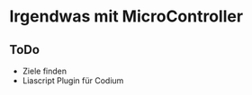 <!--

author:   Michael Schaar
email:    kraeml@sesamestreet.franken.de
version:  0.0.2
language: de
narrator: DE German Female

logo:     https://www.franken.de/fileadmin/KNF/Bilder/logo/knf-logo-313x107.png

comment:  Kurs zum Vortrag  Irgendwas mit MicroController von Jochen Krapf 
          KNF Kongress 2022
          Verschiedene Mini-Vorträge rund um das Thema IoT und MicroController. Ein Streifzug über die Auswahl der µC sowie der Programmierumgebung, die Wahl der Sprache und Bibliotheken, typische Hardware-Gadgets und ein paar Beispiele für Anwendungen in einem Nerd-Haushalt.
-->

# Irgendwas mit MicroController

## ToDo

* Ziele finden
* Liascript Plugin für Codium
